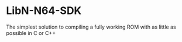 # LibN-N64-SDK
The simplest solution to compiling a fully working ROM with as little as possible in C or C++

